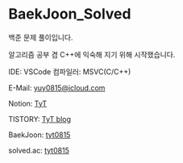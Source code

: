 # BaekJoon_Solved

백준 문제 풀이입니다.

알고리즘 공부 겸 C++에 익숙해 지기 위해 시작했습니다.

IDE: VSCode
컴파일러: MSVC(C/C++)

E-Mail: yuy0815@icloud.com

Notion: [TyT](https://tyt0815.notion.site/TyT-a13c36a2059d478aa262ab0e6104b98e)

TISTORY: [TyT blog](https://tyt0815.tistory.com/)

BaekJoon: [tyt0815](https://www.acmicpc.net/user/tyt0815)

solved.ac: [tyt0815](https://solved.ac/profile/tyt0815)